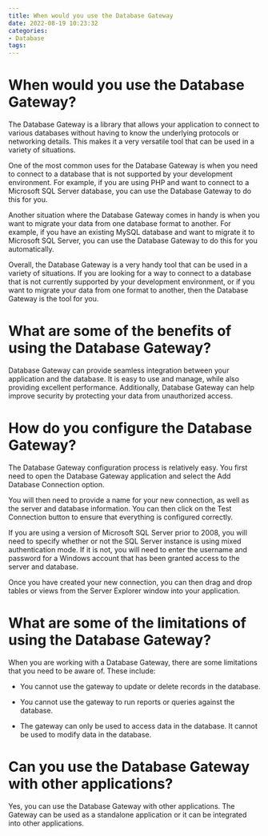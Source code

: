 ```yaml
---
title: When would you use the Database Gateway
date: 2022-08-19 10:23:32
categories:
- Database
tags:
---
```



#  When would you use the Database Gateway?

The Database Gateway is a library that allows your application to connect to various databases without having to know the underlying protocols or networking details. This makes it a very versatile tool that can be used in a variety of situations.

One of the most common uses for the Database Gateway is when you need to connect to a database that is not supported by your development environment. For example, if you are using PHP and want to connect to a Microsoft SQL Server database, you can use the Database Gateway to do this for you.

Another situation where the Database Gateway comes in handy is when you want to migrate your data from one database format to another. For example, if you have an existing MySQL database and want to migrate it to Microsoft SQL Server, you can use the Database Gateway to do this for you automatically.

Overall, the Database Gateway is a very handy tool that can be used in a variety of situations. If you are looking for a way to connect to a database that is not currently supported by your development environment, or if you want to migrate your data from one format to another, then the Database Gateway is the tool for you.

#  What are some of the benefits of using the Database Gateway?

Database Gateway can provide seamless integration between your application and the database. It is easy to use and manage, while also providing excellent performance. Additionally, Database Gateway can help improve security by protecting your data from unauthorized access.

#  How do you configure the Database Gateway?

The Database Gateway configuration process is relatively easy. You first need to open the Database Gateway application and select the Add Database Connection option. 

You will then need to provide a name for your new connection, as well as the server and database information. You can then click on the Test Connection button to ensure that everything is configured correctly. 

If you are using a version of Microsoft SQL Server prior to 2008, you will need to specify whether or not the SQL Server instance is using mixed authentication mode. If it is not, you will need to enter the username and password for a Windows account that has been granted access to the server and database. 

Once you have created your new connection, you can then drag and drop tables or views from the Server Explorer window into your application.

#  What are some of the limitations of using the Database Gateway?

When you are working with a Database Gateway, there are some limitations that you need to be aware of. These include:

- You cannot use the gateway to update or delete records in the database.

- You cannot use the gateway to run reports or queries against the database.

- The gateway can only be used to access data in the database. It cannot be used to modify data in the database.

#  Can you use the Database Gateway with other applications?

Yes, you can use the Database Gateway with other applications. The Gateway can be used as a standalone application or it can be integrated into other applications.